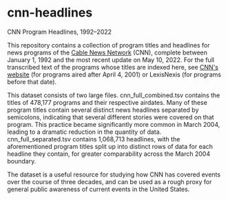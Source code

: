 # cnn-headlines
CNN Program Headlines, 1992–2022

This repository contains a collection of program titles and headlines for news programs of the <a href="https://en.wikipedia.org/wiki/CNN">Cable News Network</a> (CNN), complete between January 1, 1992 and the most recent update on May 10, 2022. For the full transcribed text of the programs whose titles are indexed here, see <a href="https://transcripts.cnn.com/date/2022-05-10">CNN's website</a> (for programs aired after April 4, 2001) or LexisNexis (for programs before that date).

This dataset consists of two large files. cnn_full_combined.tsv contains the titles of 478,177 programs and their respective airdates. Many of these program titles contain several distinct news headlines separated by semicolons, indicating that several different stories were covered on that program. This practice became significantly more common in March 2004, leading to a dramatic reduction in the quantity of data. cnn_full_separated.tsv contains 1,068,713 headlines, with the aforementioned program titles split up into distinct rows of data for each headline they contain, for greater comparability across the March 2004 boundary.

The dataset is a useful resource for studying how CNN has covered events over the course of three decades, and can be used as a rough proxy for general public awareness of current events in the United States.
